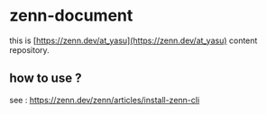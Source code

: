 # zenn-document

this is [https://zenn.dev/at_yasu](https://zenn.dev/at_yasu) content repository.

## how to use ?

see : https://zenn.dev/zenn/articles/install-zenn-cli

